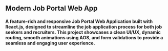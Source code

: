 ## Modern Job Portal Web App

#### A feature-rich and responsive Job Portal Web Application built with React.js, designed to streamline the job application process for both job seekers and recruiters. This project showcases a clean UI/UX, dynamic routing, smooth animations using AOS, and form validations to provide a seamless and engaging user experience.
